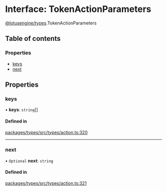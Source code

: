 # Interface: TokenActionParameters

[@lotusengine/types](../wiki/@lotusengine.types).TokenActionParameters

## Table of contents

### Properties

- [keys](../wiki/@lotusengine.types.TokenActionParameters#keys)
- [next](../wiki/@lotusengine.types.TokenActionParameters#next)

## Properties

### keys

• **keys**: `string`[]

#### Defined in

[packages/types/src/types/action.ts:320](https://github.com/lotusengine/sdk/blob/fdb90a3/packages/types/src/types/action.ts#L320)

___

### next

• `Optional` **next**: `string`

#### Defined in

[packages/types/src/types/action.ts:321](https://github.com/lotusengine/sdk/blob/fdb90a3/packages/types/src/types/action.ts#L321)
